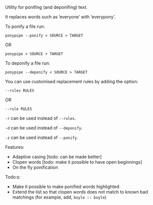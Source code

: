 Utility for ponifing (and deponifing) text.

It replaces words such as ’everyone’ with ’everypony’.


To ponify a file run:

    ponypipe --ponify < SOURCE > TARGET

OR

    ponypipe < SOURCE > TARGET

To deponify a file run:

    ponypipe --deponify < SOURCE > TARGET

You can use customised replacement rules by adding the option:

    --rules RULES

OR

    --rule RULES


`-r` can be used instead of `--rules`.

`-d` can be used instead of `--deponify`.

`-z` can be used instead of `--ponify`.


Features:

* Adaptive casing [todo: can be made better]
* Clopen words [todo: make it possible to have open beginnings]
* On the fly ponification

Todo:s:

* Make it possible to make ponified words highlighted
* Extend the list so that clopen words does not match to known bad matchings (for example, add, `boyle :: boyle`)
